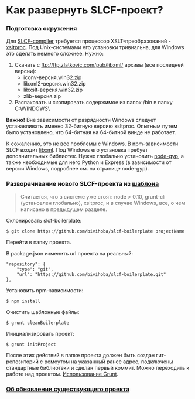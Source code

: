 Как развернуть SLCF-проект?
=========

### Подготовка окружения

Для [SLCF-compiler](https://github.com/bivihoba/slcf-compiler) требуется процессор XSLT-преобразований - [xsltproc](http://xmlsoft.org/XSLT/xsltproc2.html).
Под Unix-системами его установки тривиальна, для Windows это сделать немного сложнее. Нужно:

1. Скачать с ftp://ftp.zlatkovic.com/pub/libxml/ архивы (все последней версии):
	- iconv-версия.win32.zip
	- libxml2-версия.win32.zip
	- libxslt-версия.win32.zip
	- zlib-версия.zip
2. Распаковать и скопировать содержимое из папок /bin в папку C:\WINDOWS\

**Важно!** Вне зависимости от разрядности Windows следует устанавливать именно 32-битную версию xsltproc.
Опытным путем было установлено, что 64-битная на 64-битной винде не работает.

К сожалению, это не все проблемы с Windows.
В npm-зависимости SLCF входит [libxml](https://github.com/polotek/libxmljs).
Под Windows его установка требует дополнительных библиотек.
Нужно глобально установить [node-gyp](https://github.com/TooTallNate/node-gyp),
а также необходимые для него Python и Express (в зависимости от версии Windows, подробнее см. на странице node-gyp).

### Разворачивание нового SLCF-проекта из [шаблона](https://github.com/bivihoba/slcf-boilerplate)

> Считается, что в системе уже стоят:
node > 0.10,
grunt-cli (установлен глобально),
xsltproc,
и в случае Windows, все, о чем написано в предыдущем разделе.

Склонировать slcf-boilerplate:

```
$ git clone https://github.com/bivihoba/slcf-boilerplate projectName
```

Перейти в папку проекта.

В package.json изменить url проекта на реальный:

```
"repository": {
	"type": "git",
	"url": "https://github.com/bivihoba/slcf-boilerplate.git"
},
```

Установить npm-зависимости:

```
$ npm install
```

Очистить шаблонные файлы:

```
$ grunt cleanBoilerplate

```

Инициализировать проект:

```
$ grunt initProject
```

После этих действий в папке проекта должен быть создан гит-репозиторий с ремоутом на указанный ранее адрес,
подключены стандартные библиотеки и сделан первый коммит.
Можно переходить к работе над проектом. [Использование Grunt](grunt.md).

### [Об обновлении существующего проекта](update.md)
